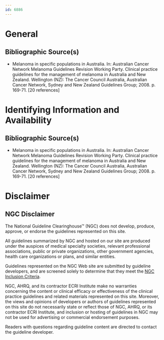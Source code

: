 ```yaml
---
id: 6886
---
```


# General

## Bibliographic Source(s)

- Melanoma in specific populations in Australia. In: Australian Cancer Network Melanoma Guidelines Revision Working Party. Clinical practice guidelines for the management of melanoma in Australia and New Zealand. Wellington (NZ): The Cancer Council Australia, Australian Cancer Network, Sydney and New Zealand Guidelines Group; 2008. p. 169-71. [20 references]

# Identifying Information and Availability

## Bibliographic Source(s)

- Melanoma in specific populations in Australia. In: Australian Cancer Network Melanoma Guidelines Revision Working Party. Clinical practice guidelines for the management of melanoma in Australia and New Zealand. Wellington (NZ): The Cancer Council Australia, Australian Cancer Network, Sydney and New Zealand Guidelines Group; 2008. p. 169-71. [20 references]

# Disclaimer

## NGC Disclaimer

The National Guideline Clearinghouse™ (NGC) does not develop, produce, approve, or endorse the guidelines represented on this site.

All guidelines summarized by NGC and hosted on our site are produced under the auspices of medical specialty societies, relevant professional associations, public or private organizations, other government agencies, health care organizations or plans, and similar entities.

Guidelines represented on the NGC Web site are submitted by guideline developers, and are screened solely to determine that they meet the [NGC Inclusion Criteria](/help-and-about/summaries/inclusion-criteria).

NGC, AHRQ, and its contractor ECRI Institute make no warranties concerning the content or clinical efficacy or effectiveness of the clinical practice guidelines and related materials represented on this site. Moreover, the views and opinions of developers or authors of guidelines represented on this site do not necessarily state or reflect those of NGC, AHRQ, or its contractor ECRI Institute, and inclusion or hosting of guidelines in NGC may not be used for advertising or commercial endorsement purposes.

Readers with questions regarding guideline content are directed to contact the guideline developer.

